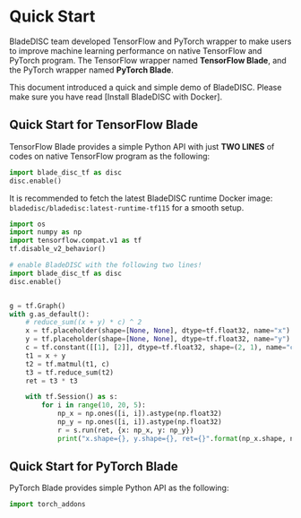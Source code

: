 # Quick Start

BladeDISC team developed TensorFlow and PyTorch wrapper to make users
to improve machine learning performance on native TensorFlow and PyTorch
program.  The TensorFlow wrapper named **TensorFlow Blade**, and the
PyTorch wrapper named **PyTorch Blade**.

This document introduced a quick and simple demo of BladeDISC. Please
make sure you have read [Install BladeDISC with Docker].

## Quick Start for TensorFlow Blade

TensorFlow Blade provides a simple Python API with just **TWO LINES** of codes on
native TensorFlow program as the following:

``` python
import blade_disc_tf as disc
disc.enable()
```

It is recommended to fetch the latest BladeDISC runtime Docker image:
`bladedisc/bladedisc:latest-runtime-tf115` for a smooth setup.

``` python
import os
import numpy as np
import tensorflow.compat.v1 as tf
tf.disable_v2_behavior()

# enable BladeDISC with the following two lines!
import blade_disc_tf as disc
disc.enable()


g = tf.Graph()
with g.as_default():
    # reduce_sum((x + y) * c) ^ 2
    x = tf.placeholder(shape=[None, None], dtype=tf.float32, name="x")
    y = tf.placeholder(shape=[None, None], dtype=tf.float32, name="y")
    c = tf.constant([[1], [2]], dtype=tf.float32, shape=(2, 1), name="c")
    t1 = x + y
    t2 = tf.matmul(t1, c)
    t3 = tf.reduce_sum(t2)
    ret = t3 * t3

    with tf.Session() as s:
        for i in range(10, 20, 5):
            np_x = np.ones([i, i]).astype(np.float32)
            np_y = np.ones([i, i]).astype(np.float32)
            r = s.run(ret, {x: np_x, y: np_y})
            print("x.shape={}, y.shape={}, ret={}".format(np_x.shape, np_y.shape, r))
```

## Quick Start for PyTorch Blade

PyTorch Blade provides simple Python API as the following:

``` python
import torch_addons

```
